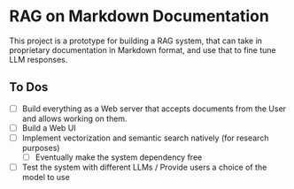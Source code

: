 # RAG on Markdown Documentation

This project is a prototype for building a RAG system, that can take in proprietary documentation in Markdown format, and use that to fine tune LLM responses.

## To Dos
- [ ] Build everything as a Web server that accepts documents from the User and allows working on them.
- [ ] Build a Web UI
- [ ] Implement vectorization and semantic search natively (for research purposes)
  - [ ] Eventually make the system dependency free
- [ ] Test the system with different LLMs / Provide users a choice of the model to use
